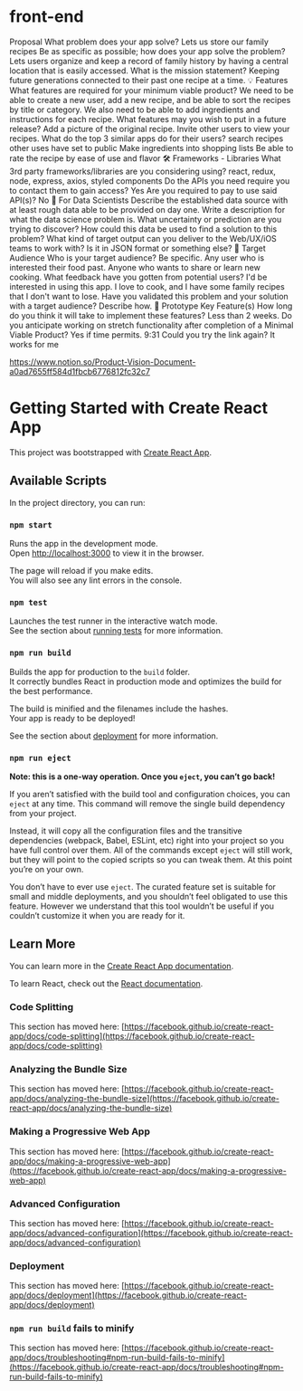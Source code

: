 # front-end

Proposal
What problem does your app solve?
Lets us store our family recipes
Be as specific as possible; how does your app solve the problem? Lets users organize and keep a record of family history by having a central location that is easily accessed.
What is the mission statement?
Keeping future generations connected to their past one recipe at a time.
:bulb: Features
What features are required for your minimum viable product? We need to be able to create a new user, add a new recipe, and be able to sort the recipes by title or category. We also need to be able to add ingredients and instructions for each recipe.
What features may you wish to put in a future release? Add a picture of the original recipe.
Invite other users to view your recipes.
What do the top 3 similar apps do for their users? search recipes other uses have set to public Make ingredients into shopping lists Be able to rate the recipe by ease of use and flavor
:hammer_and_wrench: Frameworks - Libraries
What 3rd party frameworks/libraries are you considering using? react, redux, node, express, axios, styled components
Do the APIs you need require you to contact them to gain access? Yes
Are you required to pay to use said API(s)? No
:abacus: For Data Scientists
Describe the established data source with at least rough data able to be provided on day one.
Write a description for what the data science problem is. What uncertainty or prediction are you trying to discover? How could this data be used to find a solution to this problem?
What kind of target output can you deliver to the Web/UX/iOS teams to work with? Is it in JSON format or something else?
:dart: Target Audience
Who is your target audience? Be specific. Any user who is interested their food past. Anyone who wants to share or learn new cooking.
What feedback have you gotten from potential users? I'd be interested in using this app. I love to cook, and I have some family recipes that I don't want to lose.
Have you validated this problem and your solution with a target audience? Describe how.
:key: Prototype Key Feature(s)
How long do you think it will take to implement these features? Less than 2 weeks.
Do you anticipate working on stretch functionality after completion of a Minimal Viable Product? Yes if time permits.
9:31
Could you try the link again? It works for me

https://www.notion.so/Product-Vision-Document-a0ad7655ff584d1fbcb6776812fc32c7

# Getting Started with Create React App

This project was bootstrapped with [Create React App](https://github.com/facebook/create-react-app).

## Available Scripts

In the project directory, you can run:

### `npm start`

Runs the app in the development mode.\
Open [http://localhost:3000](http://localhost:3000) to view it in the browser.

The page will reload if you make edits.\
You will also see any lint errors in the console.

### `npm test`

Launches the test runner in the interactive watch mode.\
See the section about [running tests](https://facebook.github.io/create-react-app/docs/running-tests) for more information.

### `npm run build`

Builds the app for production to the `build` folder.\
It correctly bundles React in production mode and optimizes the build for the best performance.

The build is minified and the filenames include the hashes.\
Your app is ready to be deployed!

See the section about [deployment](https://facebook.github.io/create-react-app/docs/deployment) for more information.

### `npm run eject`

**Note: this is a one-way operation. Once you `eject`, you can’t go back!**

If you aren’t satisfied with the build tool and configuration choices, you can `eject` at any time. This command will remove the single build dependency from your project.

Instead, it will copy all the configuration files and the transitive dependencies (webpack, Babel, ESLint, etc) right into your project so you have full control over them. All of the commands except `eject` will still work, but they will point to the copied scripts so you can tweak them. At this point you’re on your own.

You don’t have to ever use `eject`. The curated feature set is suitable for small and middle deployments, and you shouldn’t feel obligated to use this feature. However we understand that this tool wouldn’t be useful if you couldn’t customize it when you are ready for it.

## Learn More

You can learn more in the [Create React App documentation](https://facebook.github.io/create-react-app/docs/getting-started).

To learn React, check out the [React documentation](https://reactjs.org/).

### Code Splitting

This section has moved here: [https://facebook.github.io/create-react-app/docs/code-splitting](https://facebook.github.io/create-react-app/docs/code-splitting)

### Analyzing the Bundle Size

This section has moved here: [https://facebook.github.io/create-react-app/docs/analyzing-the-bundle-size](https://facebook.github.io/create-react-app/docs/analyzing-the-bundle-size)

### Making a Progressive Web App

This section has moved here: [https://facebook.github.io/create-react-app/docs/making-a-progressive-web-app](https://facebook.github.io/create-react-app/docs/making-a-progressive-web-app)

### Advanced Configuration

This section has moved here: [https://facebook.github.io/create-react-app/docs/advanced-configuration](https://facebook.github.io/create-react-app/docs/advanced-configuration)

### Deployment

This section has moved here: [https://facebook.github.io/create-react-app/docs/deployment](https://facebook.github.io/create-react-app/docs/deployment)

### `npm run build` fails to minify

This section has moved here: [https://facebook.github.io/create-react-app/docs/troubleshooting#npm-run-build-fails-to-minify](https://facebook.github.io/create-react-app/docs/troubleshooting#npm-run-build-fails-to-minify)

